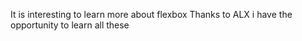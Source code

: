 It is interesting to learn more about flexbox
Thanks to ALX i have the opportunity to learn all these

